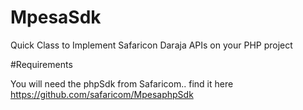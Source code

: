 # MpesaSdk
Quick Class to Implement Safaricon Daraja APIs on your PHP project

#Requirements

You will need the phpSdk from Safaricom.. find it here https://github.com/safaricom/MpesaphpSdk

